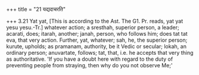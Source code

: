 +++
title = "21 यद्यदाचरति"

+++
3.21 Yat yat, \[This is according to the Ast. The G1. Pr. reads, yat yat
yesu yesu.-Tr.\] whatever action; a sresthah, superior person, a leader;
acarati, does; itarah, another; janah, person, who follows him; does tat
tat eva, that very action. Further, yat, whatever; sah, he, the superior
person; kurute, upholds; as pramanam, authority, be it Vedic or secular;
lokah, an ordinary person; anuvartate, follows; tat, that, i.e. he
accepts that very thing as authoritative. 'If you have a doubt here with
regard to the duty of preventing people from straying, then why do you
not observe Me;'
